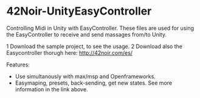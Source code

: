 # 42Noir-UnityEasyController
Controlling Midi in Unity with EasyController.
These files are used for using the EasyController to receive and send massages from/to Unity.

1 Download the sample project, to see the usage. 
2 Download also the Easycontroller thorugh here: http://42noir.com/es/

Features: 
- Use simultanously with max/msp and Openframeworks. 
- Easymaping, presets, back-sending, get new states. See more information in the link above.


